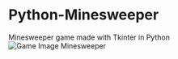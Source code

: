 # Python-Minesweeper
Minesweeper game made with Tkinter in Python
</br>
![Game Image Minesweeper](https://imgur.com/a/O7sACET)
